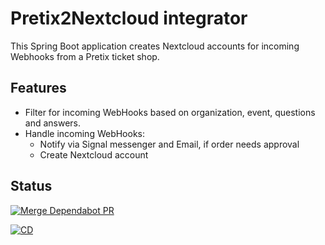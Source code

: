 # Pretix2Nextcloud integrator
This Spring Boot application creates Nextcloud accounts for incoming Webhooks from a Pretix ticket shop.

## Features
* Filter for incoming WebHooks based on organization, event, questions and answers.
* Handle incoming WebHooks:
  * Notify via Signal messenger and Email, if order needs approval
  * Create Nextcloud account

## Status

[![Merge Dependabot PR](https://github.com/derBobby/p2nc-integrator/actions/workflows/dependabot-automerge.yml/badge.svg)](https://github.com/derBobby/p2nc-integrator/actions/workflows/dependabot-automerge.yml)

[![CD](https://github.com/derBobby/p2nc-integrator/actions/workflows/test-and-deploy.yml/badge.svg)](https://github.com/derBobby/p2nc-integrator/actions/workflows/test-and-deploy.yml)